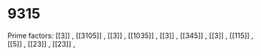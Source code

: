 # 9315

Prime factors: [[3]] , [[3105]] , [[3]] , [[1035]] , [[3]] , [[345]] , [[3]] , [[115]] , [[5]] , [[23]] , [[23]] , 